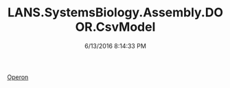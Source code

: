 ﻿---
title: LANS.SystemsBiology.Assembly.DOOR.CsvModel
date: 6/13/2016 8:14:33 PM
---

[Operon](T-LANS.SystemsBiology.Assembly.DOOR.CsvModel.Operon.html)
